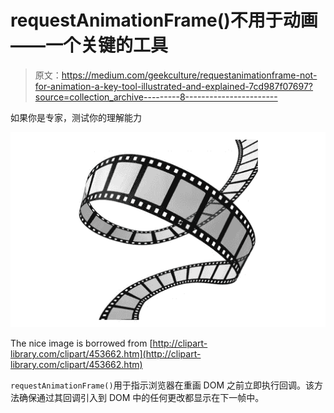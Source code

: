 # requestAnimationFrame()不用于动画——一个关键的工具

> 原文：<https://medium.com/geekculture/requestanimationframe-not-for-animation-a-key-tool-illustrated-and-explained-7cd987f07697?source=collection_archive---------8----------------------->

如果你是专家，测试你的理解能力

![](img/1419e1c01281504465ea597370b84ade.png)

The nice image is borrowed from [http://clipart-library.com/clipart/453662.htm](http://clipart-library.com/clipart/453662.htm)

`requestAnimationFrame()`用于指示浏览器在重画 DOM 之前立即执行回调。该方法确保通过其回调引入到 DOM 中的任何更改都显示在下一帧中。